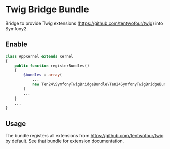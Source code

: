 # Twig Bridge Bundle

Bridge to provide Twig extensions (https://github.com/tentwofour/twig) into Symfony2.

## Enable

```php
class AppKernel extends Kernel
{
    public function registerBundles()
    {
        $bundles = array(
            ...
            new Ten24\SymfonyTwigBridgeBundle\Ten24SymfonyTwigBridgeBundle()
        )
        ...
    }
    ...
}
```

## Usage

The bundle registers all extensions from https://github.com/tentwofour/twig by default. See that bundle for extension documentation.
